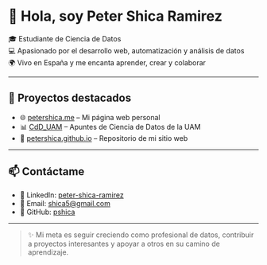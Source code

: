 # 👋 Hola, soy Peter Shica Ramirez

🎓 Estudiante de Ciencia de Datos  
💻 Apasionado por el desarrollo web, automatización y análisis de datos  
🌍 Vivo en España y me encanta aprender, crear y colaborar  

---

## 🚀 Proyectos destacados

- 🌐 [petershica.me](https://petershica.me) – Mi página web personal
- 📊 [CdD_UAM](https://github.com/pshica/CdD_UAM) – Apuntes de Ciencia de Datos de la UAM
- 💼 [petershica.github.io](https://github.com/pshica/petershica.github.io) – Repositorio de mi sitio web

---

## 📫 Contáctame

- 💼 LinkedIn: [peter-shica-ramirez](https://www.linkedin.com/in/peter-shica-ramirez/)
- 📧 Email: shica5@gmail.com
- 🐙 GitHub: [pshica](https://github.com/pshica)

---

> ✨ Mi meta es seguir creciendo como profesional de datos, contribuir a proyectos interesantes y apoyar a otros en su camino de aprendizaje.

